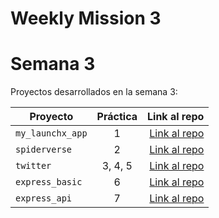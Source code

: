 # Weekly Mission 3

# Semana 3 

Proyectos desarrollados en la semana 3:

| Proyecto | Práctica | Link al repo |
| ------------- |:-------------:| -----:|
|`my_launchx_app`|1|[Link al repo](https://github.com/AlexisRodriguez4207/My-Launch-X-App/tree/master)|
|`spiderverse`|2|[Link al repo](https://github.com/AlexisRodriguez4207/Spiderverse.git)|
|`twitter`|3, 4, 5|[Link al repo](https://github.com/AlexisRodriguez4207/Twitter.git)|
|`express_basic`|6|[Link al repo](https://github.com/LaunchX-InnovaccionVirtual/MissionNodeJS)|
|`express_api`|7|[Link al repo](https://github.com/LaunchX-InnovaccionVirtual/MissionNodeJS)|
